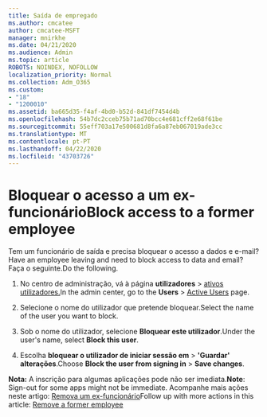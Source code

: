 ```yaml
---
title: Saída de empregado
ms.author: cmcatee
author: cmcatee-MSFT
manager: mnirkhe
ms.date: 04/21/2020
ms.audience: Admin
ms.topic: article
ROBOTS: NOINDEX, NOFOLLOW
localization_priority: Normal
ms.collection: Adm_O365
ms.custom:
- "18"
- "1200010"
ms.assetid: ba665d35-f4af-4bd0-b52d-841df7454d4b
ms.openlocfilehash: 54b7dc2cceb75b71ad70bcc4e681cff2e68f61be
ms.sourcegitcommit: 55eff703a17e500681d8fa6a87eb067019ade3cc
ms.translationtype: MT
ms.contentlocale: pt-PT
ms.lasthandoff: 04/22/2020
ms.locfileid: "43703726"
---
```

# <a name="block-access-to-a-former-employee"></a><span data-ttu-id="40bbe-102">Bloquear o acesso a um ex-funcionário</span><span class="sxs-lookup"><span data-stu-id="40bbe-102">Block access to a former employee</span></span>

<span data-ttu-id="40bbe-103">Tem um funcionário de saída e precisa bloquear o acesso a dados e e-mail?</span><span class="sxs-lookup"><span data-stu-id="40bbe-103">Have an employee leaving and need to block access to data and email?</span></span> <span data-ttu-id="40bbe-104">Faça o seguinte.</span><span class="sxs-lookup"><span data-stu-id="40bbe-104">Do the following.</span></span>
  
1. <span data-ttu-id="40bbe-105">No centro de administração, vá à página **utilizadores** \> [ativos utilizadores.](https://go.microsoft.com/fwlink/p/?linkid=834822)</span><span class="sxs-lookup"><span data-stu-id="40bbe-105">In the admin center, go to the **Users** \> [Active Users](https://go.microsoft.com/fwlink/p/?linkid=834822) page.</span></span>

2. <span data-ttu-id="40bbe-106">Selecione o nome do utilizador que pretende bloquear.</span><span class="sxs-lookup"><span data-stu-id="40bbe-106">Select the name of the user you want to block.</span></span>

3. <span data-ttu-id="40bbe-107">Sob o nome do utilizador, selecione **Bloquear este utilizador**.</span><span class="sxs-lookup"><span data-stu-id="40bbe-107">Under the user's name, select **Block this user**.</span></span>

4. <span data-ttu-id="40bbe-108">Escolha **bloquear o utilizador de iniciar sessão em** \> **'Guardar' alterações**.</span><span class="sxs-lookup"><span data-stu-id="40bbe-108">Choose **Block the user from signing in** \> **Save changes**.</span></span>

<span data-ttu-id="40bbe-109">**Nota:** A inscrição para algumas aplicações pode não ser imediata.</span><span class="sxs-lookup"><span data-stu-id="40bbe-109">**Note**: Sign-out for some apps might not be immediate.</span></span> <span data-ttu-id="40bbe-110">Acompanhe mais ações neste artigo: [Remova um ex-funcionário](https://docs.microsoft.com/office365/admin/add-users/remove-former-employee)</span><span class="sxs-lookup"><span data-stu-id="40bbe-110">Follow up with more actions in this article: [Remove a former employee](https://docs.microsoft.com/office365/admin/add-users/remove-former-employee)</span></span>